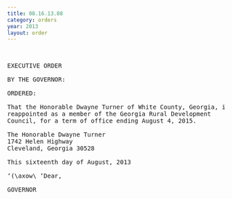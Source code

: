 ```yaml
---
title: 08.16.13.08
category: orders
year: 2013
layout: order
---
```


<pre> 

EXECUTIVE ORDER

BY THE GOVERNOR:

ORDERED:

That the Honorable Dwayne Turner of White County, Georgia, is
reappointed as a member of the Georgia Rural Development
Council, for a term of office ending August 4, 2015.

The Honorable Dwayne Turner
1742 Helen Highway
Cleveland, Georgia 30528

This sixteenth day of August, 2013

‘(\axow\ ‘Dear,

GOVERNOR

</pre>
